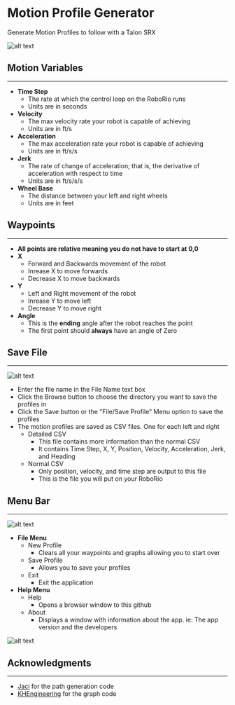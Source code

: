 # Motion Profile Generator
Generate Motion Profiles to follow with a Talon SRX
 
![alt text][logo]

[logo]: https://github.com/vannaka/Motion_Profile_Generator/blob/master/images/MotionWindow.PNG

## Motion Variables
---
- **Time Step**
	- The rate at which the control loop on the RoboRio runs
	- Units are in seconds
- **Velocity**
	- The max velocity rate your robot is capable of achieving
	- Units are in ft/s
- **Acceleration**
	- The max acceleration rate your robot is capable of achieving
	- Units are in ft/s/s
- **Jerk**
	- The rate of change of acceleration; that is, the derivative of acceleration with respect to time
	- Units are in ft/s/s/s
- **Wheel Base**
	- The distance between your left and right wheels
	- Units are in feet
	
## Waypoints
---
- **All points are relative meaning you do not have to start at 0,0**
- **X**
	- Forward and Backwards movement of the robot
	- Inrease X to move forwards
	- Decrease X to move backwards
- **Y**
	- Left and Right movement of the robot
	- Inrease Y to move left
	- Decrease Y to move right
- **Angle**
	- This is the **ending** angle after the robot reaches the point
	- The first point should **always** have an angle of Zero
	
## Save File
---
 
![alt text][logo1]

[logo1]: https://github.com/vannaka/Motion_Profile_Generator/blob/master/images/ChooseDirectory.PNG

- Enter the file name in the File Name text box
- Click the Browse button to choose the directory you want to save the profiles in
- Click the Save button or the "File/Save Profile" Menu option to save the profiles
- The motion profiles are saved as CSV files. One for each left and right
	- Detailed CSV
		- This file contains more information than the normal CSV
		- It contains Time Step, X, Y, Position, Velocity, Acceleration, Jerk, and Heading
	- Normal CSV
		- Only position, velocity, and time step are output to this file
		- This is the file you will put on your RoboRio

## Menu Bar
---

![alt text][logo2]

[logo2]: https://github.com/vannaka/Motion_Profile_Generator/blob/master/images/MenuBar.PNG

- **File Menu**
	- New Profile
		- Clears all your waypoints and graphs allowing you to start over
	- Save Profile
		- Allows you to save your profiles
	- Exit
		- Exit the application
- **Help Menu**
	- Help
		- Opens a browser window to this github
	- About
		- Displays a window with information about the app. ie: The app version and the developers
		
![alt text][logo3]

[logo3]: https://github.com/vannaka/Motion_Profile_Generator/blob/master/images/About.PNG

## Acknowledgments
---

- [Jaci](https://github.com/JacisNonsense/Pathfinder) for the path generation code
- [KHEngineering](https://github.com/KHEngineering/SmoothPathPlanner) for the graph code
